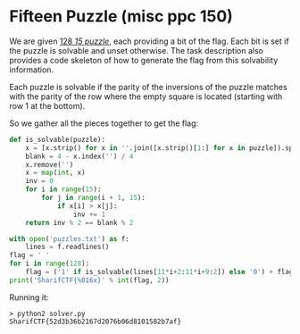 # Fifteen Puzzle (misc ppc 150)

We are given [128 _15 puzzle_](puzzles.txt), each providing a bit of the flag.
Each bit is set if the puzzle is solvable and unset otherwise.
The task description also provides a code skeleton of how to generate the flag
from this solvability information.

Each puzzle is solvable if the parity of the inversions of the puzzle
matches with the parity of the row
where the empty square is located (starting with row 1 at the bottom).

So we gather all the pieces together to get the flag:

```python
def is_solvable(puzzle):
    x = [x.strip() for x in ''.join([x.strip()[1:] for x in puzzle]).split('|', 16)[:16]]
    blank = 4 - x.index('') / 4
    x.remove('')
    x = map(int, x)
    inv = 0
    for i in range(15):
        for j in range(i + 1, 15):
            if x[i] > x[j]:
                inv += 1
    return inv % 2 == blank % 2

with open('puzzles.txt') as f:
    lines = f.readlines()
flag = ' '
for i in range(128):
    flag = ('1' if is_solvable(lines[11*i+2:11*i+9:2]) else '0') + flag
print('SharifCTF{%016x}' % int(flag, 2))
```

Running it:

```
> python2 solver.py
SharifCTF{52d3b36b2167d2076b06d8101582b7af}
```
